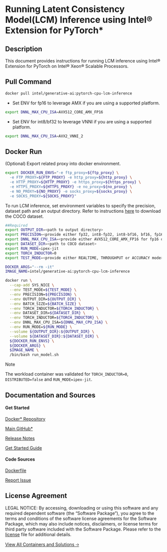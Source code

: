 # Running Latent Consistency Model(LCM) Inference using Intel® Extension for PyTorch*

## Description 
This document provides instructions for running LCM inference using Intel® Extension for PyTorch on Intel® Xeon® Scalable Processors. 

## Pull Command

```bash
docker pull intel/generative-ai:pytorch-cpu-lcm-inference
```

* Set ENV for fp16 to leverage AMX if you are using a supported platform.

```bash
export DNNL_MAX_CPU_ISA=AVX512_CORE_AMX_FP16
```

* Set ENV for int8/bf32 to leverage VNNI if you are using a supported platform.

```bash
export DNNL_MAX_CPU_ISA=AVX2_VNNI_2
```

## Docker Run
(Optional) Export related proxy into docker environment.

```bash
export DOCKER_RUN_ENVS="-e ftp_proxy=${ftp_proxy} \
  -e FTP_PROXY=${FTP_PROXY} -e http_proxy=${http_proxy} \
  -e HTTP_PROXY=${HTTP_PROXY} -e https_proxy=${https_proxy} \
  -e HTTPS_PROXY=${HTTPS_PROXY} -e no_proxy=${no_proxy} \
  -e NO_PROXY=${NO_PROXY} -e socks_proxy=${socks_proxy} \
  -e SOCKS_PROXY=${SOCKS_PROXY}"
```

To run LCM inference, set environment variables to specify the precision, dataset path and an output directory. Refer to instructions [here](./README.md#datasets) to download the COCO dataset.

```bash
##Required
export OUTPUT_DIR=<path to output directory>
export PRECISION=<provide either fp32, int8-fp32, int8-bf16, bf16, fp16, or bf32>
export DNNL_MAX_CPU_ISA=<provide either AVX512_CORE_AMX_FP16 for fp16 or AVX2_VNNI_2 for int8/bf32 if supported by platform>
export DATASET_DIR=<path to COCO dataset>
export RUN_MODE=ipex-jit
export TORCH_INDUCTOR=0
export TEST_MODE=<provide either REALTIME, THROUGHPUT or ACCURACY mode>

DOCKER_ARGS="--rm -it"
IMAGE_NAME=intel/generative-ai:pytorch-cpu-lcm-inference

docker run \
  --cap-add SYS_NICE \
  --env TEST_MODE=${TEST_MODE} \
  --env PRECISION=${PRECISION} \
  --env OUTPUT_DIR=${OUTPUT_DIR} \
  --env BATCH_SIZE=${BATCH_SIZE} \
  --env TORCH_INDUCTOR=${TORCH_INDUCTOR} \
  --env DATASET_DIR=${DATASET_DIR} \
  --env TORCH_INDUCTOR=${TORCH_INDUCTOR} \
  --env DNNL_MAX_CPU_ISA=${DNNL_MAX_CPU_ISA} \
  --env RUN_MODE=${RUN_MODE} \
  --volume ${OUTPUT_DIR}:${OUTPUT_DIR} \
  --volume ${DATASET_DIR}:${DATASET_DIR} \
  ${DOCKER_RUN_ENVS} \
  ${DOCKER_ARGS} \
  $IMAGE_NAME \
  /bin/bash run_model.sh
```

> [!NOTE]
> The workload container was validated for `TORCH_INDUCTOR=0`, `DISTRIBUTED=false` and `RUN_MODE=ipex-jit`. 

## Documentation and Sources
#### Get Started​
[Docker* Repository](https://hub.docker.com/r/intel/generative-ai)


[Main GitHub*](https://github.com/IntelAI/models)

[Release Notes](https://github.com/IntelAI/models/releases)

[Get Started Guide](https://github.com/IntelAI/models/blob/master/models_v2/pytorch/LCM/inference/cpu/CONTAINER.md)

#### Code Sources
[Dockerfile](https://github.com/IntelAI/models/tree/master/docker/pytorch)

[Report Issue](https://community.intel.com/t5/Intel-Optimized-AI-Frameworks/bd-p/optimized-ai-frameworks)

## License Agreement
LEGAL NOTICE: By accessing, downloading or using this software and any required dependent software (the “Software Package”), you agree to the terms and conditions of the software license agreements for the Software Package, which may also include notices, disclaimers, or license terms for third party software included with the Software Package. Please refer to the [license](https://github.com/IntelAI/models/tree/master/third_party) file for additional details.

[View All Containers and Solutions 🡢](https://www.intel.com/content/www/us/en/developer/tools/software-catalog/containers.html?s=Newest)
